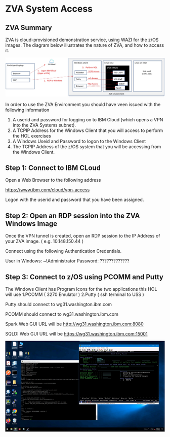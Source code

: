 # ZVA System Access 


## ZVA Summary 

ZVA is cloud-provisioned demonstration service, using WAZI for the z/OS images.
The diagram below illustrates the nature of ZVA, and how to access it.

![zva](/aizimages/access_zva.jpg)

In order to use the ZVA Environment you should have veen issued with the following information

1. A userid and password for logging on to IBM Cloud (which opens a VPN into the ZVA Systems subnet).
2. A TCPIP Address for the Windows Client that you will access to perform the HOL exercises
3. A Windows Useid and Password to logon to the Windows Client
4. The TCPIP Address of the z/OS system that you will be accessing from the Windows Client.


## Step 1: Connect to IBM CLoud

Open a Web Browser to the following address

https://www.ibm.com/cloud/vpn-access

Logon with the userid and password that you have been assigned.


## Step 2: Open an RDP session into the ZVA Windows Image

Once the VPN tunnel is created, open an RDP session to the IP Address of your ZVA image.
( e.g. 10.148.150.44 )

Connect using the following Authentication Credentials.

User in Windows: ~\Administrator
Password: ?????????????

## Step 3: Connect to z/OS using PCOMM and Putty

The Windows Client has Program Icons for the two applications this HOL will use
1.PCOMM ( 3270 Emulator )
2.Putty ( ssh terminal to USS )


Putty should connect to wg31.washington.ibm.com 

PCOMM should connect to wg31.washington.ibm.com 

Spark Web GUI URL will be http://wg31.washington.ibm.com:8080

SQLDI Web GUI URL will be https://wg31.washington.ibm.com:15001



![rdp_session](/aizimages/rdp_session.jpg)


  